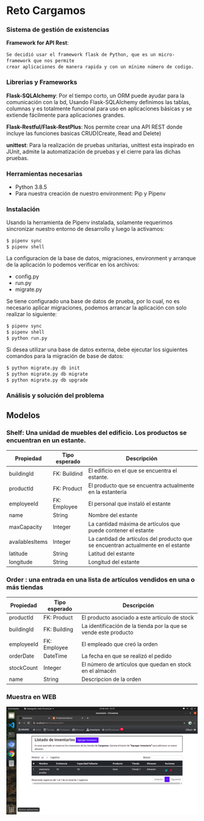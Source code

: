 # Reto Cargamos

### Sistema de gestión de existencias

**Framework for API Rest**:

```
Se decidió usar el framework flask de Python, que es un micro-framework que nos permite 
crear aplicaciones de manera rapida y con un mínimo número de codigo.
```

### Librerias y Frameworks

**Flask-SQLAlchemy**: Por el tiempo corto, un ORM puede ayudar para la comunicación con la bd, Usando Flask-SQLAlchemy definimos las tablas, columnas y es totalmente funcional para uso en aplicaciones básicas y se extiende fácilmente para aplicaciones grandes.

**Flask-Restful/Flask-RestPlus**: Nos permite crear una API REST donde incluye las funciones basicas CRUD(Create, Read and Delete)

**unittest**: Para la realización de pruebas unitarias, unittest esta inspirado en JUnit, admite la automatización de pruebas y el cierre para las dichas pruebas.

### Herramientas necesarias
- Python 3.8.5
- Para nuestra creación de nuestro environment: Pip y Pipenv

### Instalación

Usando la herramienta de Pipenv instalada, solamente requerimos sincronizar
nuestro entorno de desarrollo y luego la activamos:

```
$ pipenv sync
$ pipenv shell
```

La configuracion de la base de datos, migraciones, environment y arranque de la aplicación lo podemos verificar
en los archivos:

- config.py
- run.py
- migrate.py

Se tiene configurado una base de datos de prueba, por lo cual, no es necesario aplicar migraciones, podemos 
arrancar la aplicación con solo realizar lo siguiente:

```
$ pipenv sync
$ pipenv shell
$ python run.py
```

Si desea utilizar una base de datos externa, debe ejecutar los siguientes comandos para la migración de base de datos:

```
$ python migrate.py db init
$ python migrate.py db migrate  
$ python migrate.py db upgrade
```

### Análisis y solución del problema

## Modelos

### Shelf: Una unidad de muebles del edificio. Los productos se encuentran en un estante.

|Propiedad | Tipo esperado | Descripción |
| --- | --- | --- |
| buildingId | FK: Buildind | El edificio en el que se encuentra el estante. |
| productId | FK: Product | El producto que se encuentra actualmente en la estantería |
| employeeId | FK: Employee | El personal que instaló el estante
| name | String | Nombre del estante |
| maxCapacity | Integer | La cantidad máxima de artículos que puede contener el estante |
| availablesItems | Integer | La cantidad de artículos del producto que se encuentran actualmente en el estante |
| latitude | String | Latitud del estante |
| longitude | String | Longitud del estante |

### Order : una entrada en una lista de artículos vendidos en una o más tiendas

|Propiedad | Tipo esperado | Descripción |
| --- | --- | --- |
|productId | FK: Product | El producto asociado a este artículo de stock |
|buildingId | FK: Building | La identificación de la tienda por la que se vende este producto |
|employeeId | FK: Employee | El empleado que creó la orden |
|orderDate | DateTime | La fecha en que se realizó el pedido |
|stockCount | Integer | El número de artículos que quedan en stock en el almacén |
|name | String | Descripcion de la orden |

### Muestra en WEB

<img src="https://github.com/kevbrygil/wikigil/blob/main/testweb.png" />